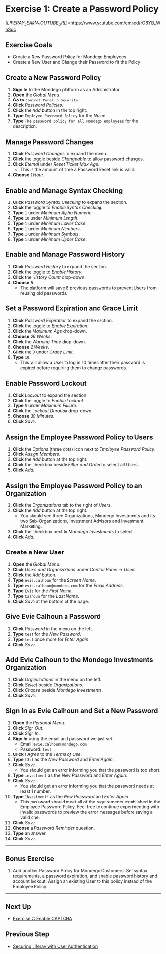 # Exercise 1: Create a Password Policy 

[$LIFERAY_LEARN_YOUTUBE_URL$]=https://www.youtube.com/embed/rO8YB_WnSuc

## Exercise Goals 

- Create a New Password Policy for Mondego Employees 
- Create a New User and Change their Password to fit the Policy 

## Create a New Password Policy 

1. **Sign In** to the Mondego platform as an Administrator. 
2. **Open** the _Global Menu_. 
3. **Go to** `Control Panel` &rarr; `Security`. 
4. **Click** _Password Policies_. 
5. **Click** the _Add_ button in the top right. 
6. **Type** `Employee Password Policy` for the _Name_. 
7. **Type** `The password policy for all Mondego employees` for the description. 

## Manage Password Changes 

1. **Click** _Password Changes_ to expand the menu. 
2. **Click** the toggle beside _Changeable_ to allow password changes. 
3. **Click** _Eternal_ under _Reset Ticket Max Age_. 
	- This is the amount of time a Password Reset link is valid. 
4. **Choose** _1 Hour_. 

## Enable and Manage Syntax Checking

1. **Click** _Password Syntax Checking_ to expand the section. 
2. **Click** the toggle to _Enable Syntax Checking_. 
3. **Type** `1` under _Minimum Alpha Numeric_. 
4. **Type** `10` under _Minimum Length_. 
5. **Type** `1` under _Minimum Lower Case_. 
6. **Type** `1` under _Minimum Numbers_. 
7. **Type** `1` under _Minimum Symbols_. 
8. **Type** `1` under _Minimum Upper Case_. 

## Enable and Manage Password History 

1. **Click** _Password History_ to expand the section. 
2. **Click** the toggle to _Enable History_. 
3. **Click** the _History Count_ drop-down. 
4. **Choose** _8_. 
	- The platform will save 8 previous passwords to prevent Users from reusing old passwords. 

## Set a Password Expiration and Grace Limit 

1. **Click** _Password Expiration_ to expand the section. 
2. **Click** the toggle to _Enable Expiration_. 
3. **Click** the _Maximum Age_ drop-down. 
4. **Choose** _26 Weeks_. 
5. **Click** the _Warning Time_ drop-down. 
6. **Choose** _2 Weeks_. 
7. **Click** the _0_ under _Grace Limit_. 
8. **Type** `10`. 
	- This will allow a User to log in 10 times after their password is expired before requiring them to change passwords. 

## Enable Password Lockout 

1. **Click** _Lockout_ to expand the section. 
2. **Click** the toggle to _Enable Lockout_. 
3. **Type** `5` under _Maximum Failure_. 
4. **Click** the _Lockout Duration_ drop-down. 
5. **Choose** _30 Minutes_. 
6. **Click** _Save_. 

## Assign the Employee Password Policy to Users 

1. **Click** the _Options_ (three dots) icon next to _Employee Password Policy_. 
2. **Click** _Assign Members_. 
3. **Click** the _Add_ button at the top right. 
4. **Click** the checkbox beside _Filter and Order_ to select all Users. 
5. **Click** _Add_. 

## Assign the Employee Password Policy to an Organization 

1. **Click** the _Organizations_ tab to the right of _Users_. 
2. **Click** the _Add_ button at the top right. 
	- You should see three Organizations, Mondego Investments and its two Sub-Organizations, Investment Advisors and Investment Marketing. 
3. **Click** the checkbox next to _Mondego Investments_ to select. 
4. **Click** _Add_. 

## Create a New User 

1. **Open** the _Global Menu_. 
2. **Click** _Users and Organizations_ under _Control Panel_ &rarr; _Users_. 
3. **Click** the _Add_ button. 
4. **Type** `evie.calhoun` for the _Screen Name_. 
5. **Type** `evie.calhoun@mondego.com` for the _Email Address_. 
6. **Type** `Evie` for the _First Name_. 
7. **Type** `Calhoun` for the _Last Name_. 
8. **Click** _Save_ at the bottom of the page. 

## Give Evie Calhoun a Password 

1. **Click** _Password_ in the menu on the left. 
2. **Type** `test` for the _New Password_. 
3. **Type** `test` once more for _Enter Again_. 
4. **Click** _Save_. 

## Add Evie Calhoun to the Mondego Investments Organization 

1. **Click** _Organizations_ in the menu on the left. 
2. **Click** _Select_ beside _Organizations_. 
3. **Click** _Choose_ beside _Mondego Investments_. 
4. **Click** _Save_. 

## Sign In as Evie Calhoun and Set a New Password 

1. **Open** the _Personal Menu_. 
2. **Click** _Sign Out_. 
3. **Click** _Sign In_. 
4. **Sign In** using the email and password we just set. 
	- Email: `evie.calhoun@mondego.com` 
	- Password: `test` 
5. **Click** _I Agree_ to the _Terms of Use_. 
6. **Type** `t3st` as the _New Password_ and _Enter Again_. 
7. **Click** _Save_. 
	- You should get an error informing you that the password is too short. 
8. **Type** `investment` as the _New Password_ and _Enter Again_. 
9. **Click** _Save_. 
	- You should get an error informing you that the password needs at least 1 number. 
10. **Type** `1Nvestment!` as the _New Password_ and _Enter Again_. 
	- This password should meet all of the requirements established in the Employee Password Policy. Feel free to continue experimenting with invalid passwords to preview the error messages before saving a valid one. 
11. **Click** _Save_. 
12. **Choose** a _Password Reminder_ question. 
13. **Type** an answer. 
14. **Click** _Save_. 

---

## Bonus Exercise 

1. Add another Password Policy for Mondego Customers. Set syntax requirements, a password expiration, and enable password history and account lockout. Assign an existing User to this policy instead of the Employee Policy. 

---

## Next Up

* [Exercise 2: Enable CAPTCHA](./exercise-2-enable-captcha.md)

## Previous Step

* [Securing Liferay with User Authentication](./securing-liferay-with-user-authentication.md)